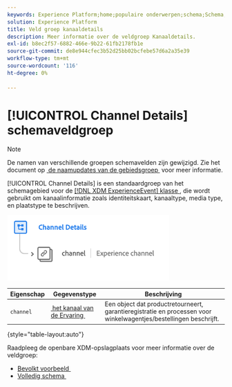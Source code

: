 ```yaml
---
keywords: Experience Platform;home;populaire onderwerpen;schema;Schema;XDM;ExperienceEvent;fields;schema's;Schema's;Schema-ontwerp;veldgroep;veldgroep;
solution: Experience Platform
title: Veld groep kanaaldetails
description: Meer informatie over de veldgroep Kanaaldetails.
exl-id: b8ec2f57-6882-466e-9b22-61fb2178fb1e
source-git-commit: de8e944cfec3b52d25bb02bcfebe57d6a2a35e39
workflow-type: tm+mt
source-wordcount: '116'
ht-degree: 0%

---
```


# [!UICONTROL Channel Details] schemaveldgroep

>[!NOTE]
>
>De namen van verschillende groepen schemavelden zijn gewijzigd. Zie het document op [&#x200B; de naamupdates van de gebiedsgroep &#x200B;](../name-updates.md) voor meer informatie.

[!UICONTROL Channel Details] is een standaardgroep van het schemagebied voor de [[!DNL XDM ExperienceEvent]  klasse &#x200B;](../../classes/experienceevent.md), die wordt gebruikt om kanaalinformatie zoals identiteitskaart, kanaaltype, media type, en plaatstype te beschrijven.

![](../../images/field-groups/channel-details.png)

| Eigenschap | Gegevenstype | Beschrijving |
| --- | --- | --- |
| `channel` | [&#x200B; het kanaal van de Ervaring &#x200B;](../../data-types/experience-channel.md) | Een object dat productretourneert, garantieregistratie en processen voor winkelwagentjes/bestellingen beschrijft. |

{style="table-layout:auto"}

Raadpleeg de openbare XDM-opslagplaats voor meer informatie over de veldgroep:

* [&#x200B; Bevolkt voorbeeld &#x200B;](https://github.com/adobe/xdm/blob/master/components/fieldgroups/experience-event/experienceevent-channel.example.1.json)
* [&#x200B; Volledig schema &#x200B;](https://github.com/adobe/xdm/blob/master/components/fieldgroups/experience-event/experienceevent-channel.schema.json)
